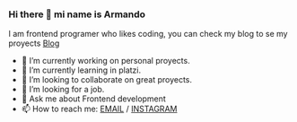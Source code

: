 ### Hi there 👋 mi name is Armando
I am frontend programer who likes coding, you can check my blog to se my proyects [Blog](https://armandochindoy.github.io/)

- 🔭 I’m currently working on personal proyects.
- 🌱 I’m currently learning in platzi.
- 👯 I’m looking to collaborate on great proyects.
- 🤔 I’m looking for a job.
- 💬 Ask me about Frontend development
- 📫 How to reach me: [EMAIL](mailto:armandojchindoy@gmail.com) / [INSTAGRAM](https://www.instagram.com/armandochindoy/)
